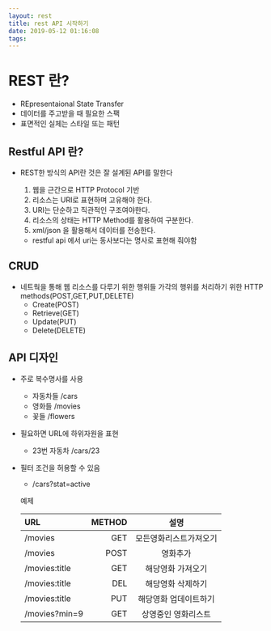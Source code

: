 ```yaml
---
layout: rest
title: rest API 시작하기
date: 2019-05-12 01:16:08
tags:
---
```


# REST 란?
* REpresentaional State Transfer
* 데이터를 주고받을 때 필요한 스팩 
* 표면적인 실체는 스타일 또는 패턴

## Restful API 란?
* REST한 방식의 API란 것은 잘 설계된 API를 말한다
    1. 웹을 근간으로 HTTP Protocol 기반
    2. 리소스는 URI로 표현하며 고유해야 한다.
    3. URI는 단순하고 직관적인 구조여야한다.
    4. 리소스의 상태는 HTTP Method를 활용하여 구분한다.
    5. xml/json 을 활용해서 데이터를 전송한다.

    * restful api 에서 uri는 동사보다는 명사로 표현해 줘야함 

    
## CRUD
 * 네트웍을 통해 웹 리소스를 다루기 위한 행위들 가각의 행위를 처리하기 위한 HTTP methods(POST,GET,PUT,DELETE)
    * Create(POST)
    * Retrieve(GET)
    * Update(PUT)
    * Delete(DELETE)

## API 디자인
* 주로 복수명사를 사용
    - 자동차들 /cars
    - 영화들   /movies
    - 꽃들     /flowers
* 필요하면 URL에 하위자원을 표현
    - 23번 자동차 /cars/23
 * 필터 조건을 허용할 수 있음
    - /cars?stat=active

    예제 

    | URL                  | METHOD               | 설명                 |
    | :------------------- | -------------------: |:---------------:|
    | /movies              | GET                  | 모든영화리스트가져오기 |
    | /movies              | POST                 | 영화추가       |
    | /movies:title        | GET                  | 해당영화 가져오기 |
    | /movies:title        | DEL                  | 해당영화 삭제하기 |
    | /movies:title        | PUT                  | 해당영화 업데이트하기 |
    | /movies?min=9        | GET                  | 상영중인 영화리스트 |
             